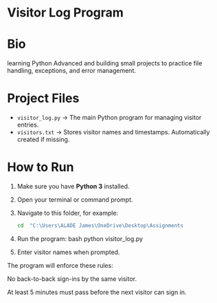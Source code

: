 # Visitor Log Program

# Bio
learning Python Advanced and building small projects to practice file handling, exceptions, and error management.

# Project Files
- `visitor_log.py` → The main Python program for managing visitor entries.  
- `visitors.txt` → Stores visitor names and timestamps. Automatically created if missing.  

# How to Run
1. Make sure you have **Python 3** installed.  
2. Open your terminal or command prompt.  
3. Navigate to this folder, for example:  
   ```bash
   cd  "C:\Users\ALADE James\OneDrive\Desktop\Assignments
   
4. Run the program:
  bash
  python visitor_log.py

5. Enter visitor names when prompted.

The program will enforce these rules:

No back-to-back sign-ins by the same visitor.

At least 5 minutes must pass before the next visitor can sign in.

